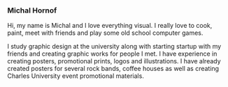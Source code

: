 ### Michal Hornof

Hi,
my name is Michal and I love everything visual.
I really love to cook, paint, meet with friends and play some old school computer games.

I study graphic design at the university along with starting startup with my friends and creating graphic works for people I met.
I have experience in creating posters, promotional prints, logos and illustrations.
I have already created posters for several rock bands, coffee houses as well as creating Charles University event promotional materials.
